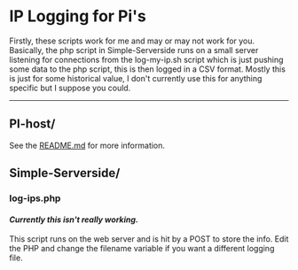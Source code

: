 # IP Logging for Pi's

Firstly, these scripts work for me and may or may not work for you.  Basically, the php script in Simple-Serverside runs on a small server listening for connections
from the log-my-ip.sh script which is just pushing some data to the php script, this is then logged in a CSV format.  Mostly this is just for some historical value,
I don't currently use this for anything specific but I suppose you could.

---

## PI-host/

See the [README.md](PI-host/README.md) for more information.

## Simple-Serverside/ 

### log-ips.php

#### _Currently this isn't really working._

This script runs on the web server and is hit by a POST to store the info. Edit the PHP and change the filename variable if you want a different logging file.

